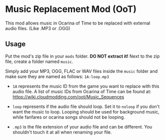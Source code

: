 # Music Replacement Mod (OoT)

This mod allows music in Ocarina of Time to be replaced with external audio files. (Like .MP3 or .OGG)

## Usage

Put the mod's zip file in your `mods` folder. **DO NOT extract it!**
Next to the zip file, create a folder named `music`.

Simply add your MP3, OGG, FLAC or WAV files inside the `music` folder and make sure they are named as follows: `1A-loop.mp3`
- `1A` represents the music ID from the game you want to replace with this audio file. A list of music IDs from Ocarina of Time can be found at: https://wiki.cloudmodding.com/oot/Music_Sequences

- `loop` represents if the audio file should loop. Set it to `noloop` if you don't want the music to loop. Looping should be used for background music, while fanfares or ocarina songs should not be looping.

- `.mp3` is the file extension of your audio file and can be different. You shouldn't touch it at all when renaming your file.
